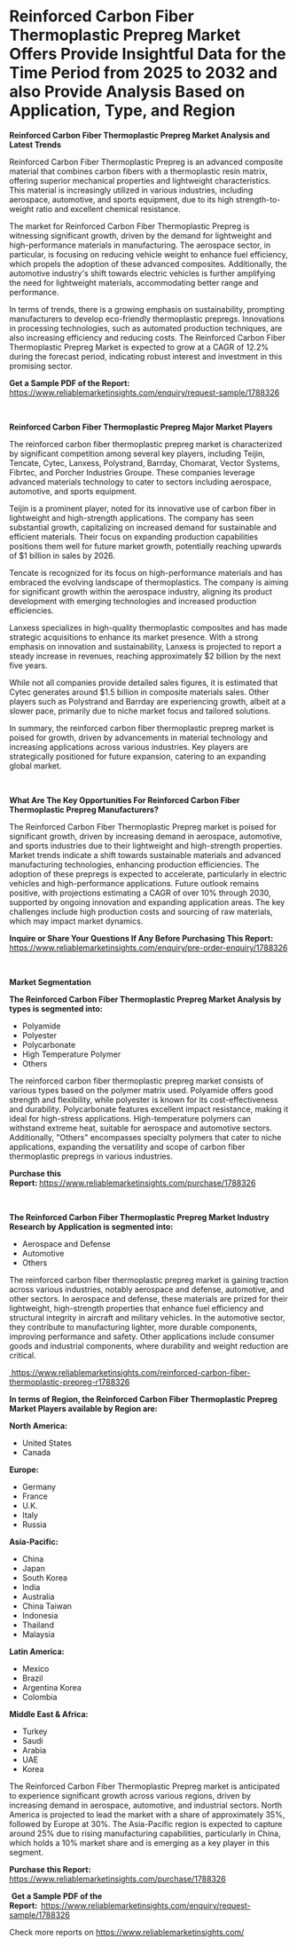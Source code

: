 <p><h1>Reinforced Carbon Fiber Thermoplastic Prepreg Market Offers Provide Insightful Data for the Time Period from 2025 to 2032 and also Provide Analysis Based on Application, Type, and Region</h1></p><p><strong>Reinforced Carbon Fiber Thermoplastic Prepreg Market Analysis and Latest Trends</strong></p>
<p><p>Reinforced Carbon Fiber Thermoplastic Prepreg is an advanced composite material that combines carbon fibers with a thermoplastic resin matrix, offering superior mechanical properties and lightweight characteristics. This material is increasingly utilized in various industries, including aerospace, automotive, and sports equipment, due to its high strength-to-weight ratio and excellent chemical resistance. </p><p>The market for Reinforced Carbon Fiber Thermoplastic Prepreg is witnessing significant growth, driven by the demand for lightweight and high-performance materials in manufacturing. The aerospace sector, in particular, is focusing on reducing vehicle weight to enhance fuel efficiency, which propels the adoption of these advanced composites. Additionally, the automotive industry's shift towards electric vehicles is further amplifying the need for lightweight materials, accommodating better range and performance.</p><p>In terms of trends, there is a growing emphasis on sustainability, prompting manufacturers to develop eco-friendly thermoplastic prepregs. Innovations in processing technologies, such as automated production techniques, are also increasing efficiency and reducing costs. The Reinforced Carbon Fiber Thermoplastic Prepreg Market is expected to grow at a CAGR of 12.2% during the forecast period, indicating robust interest and investment in this promising sector.</p></p>
<p><strong>Get a Sample PDF of the Report:&nbsp;</strong> <a href="https://www.reliablemarketinsights.com/enquiry/request-sample/1788326?utm_campaign=2135&utm_medium=2&utm_source=Github&utm_content=ia&utm_term=02022025&utm_id=reinforced-carbon-fiber-thermoplastic-prepreg">https://www.reliablemarketinsights.com/enquiry/request-sample/1788326</a></p>
<p>&nbsp;</p>
<p><strong>Reinforced Carbon Fiber Thermoplastic Prepreg Major Market Players</strong></p>
<p><p>The reinforced carbon fiber thermoplastic prepreg market is characterized by significant competition among several key players, including Teijin, Tencate, Cytec, Lanxess, Polystrand, Barrday, Chomarat, Vector Systems, Fibrtec, and Porcher Industries Groupe. These companies leverage advanced materials technology to cater to sectors including aerospace, automotive, and sports equipment.</p><p>Teijin is a prominent player, noted for its innovative use of carbon fiber in lightweight and high-strength applications. The company has seen substantial growth, capitalizing on increased demand for sustainable and efficient materials. Their focus on expanding production capabilities positions them well for future market growth, potentially reaching upwards of $1 billion in sales by 2026.</p><p>Tencate is recognized for its focus on high-performance materials and has embraced the evolving landscape of thermoplastics. The company is aiming for significant growth within the aerospace industry, aligning its product development with emerging technologies and increased production efficiencies.</p><p>Lanxess specializes in high-quality thermoplastic composites and has made strategic acquisitions to enhance its market presence. With a strong emphasis on innovation and sustainability, Lanxess is projected to report a steady increase in revenues, reaching approximately $2 billion by the next five years.</p><p>While not all companies provide detailed sales figures, it is estimated that Cytec generates around $1.5 billion in composite materials sales. Other players such as Polystrand and Barrday are experiencing growth, albeit at a slower pace, primarily due to niche market focus and tailored solutions.</p><p>In summary, the reinforced carbon fiber thermoplastic prepreg market is poised for growth, driven by advancements in material technology and increasing applications across various industries. Key players are strategically positioned for future expansion, catering to an expanding global market.</p></p>
<p>&nbsp;</p>
<p><strong>What Are The Key Opportunities For Reinforced Carbon Fiber Thermoplastic Prepreg Manufacturers?</strong></p>
<p><p>The Reinforced Carbon Fiber Thermoplastic Prepreg market is poised for significant growth, driven by increasing demand in aerospace, automotive, and sports industries due to their lightweight and high-strength properties. Market trends indicate a shift towards sustainable materials and advanced manufacturing technologies, enhancing production efficiencies. The adoption of these prepregs is expected to accelerate, particularly in electric vehicles and high-performance applications. Future outlook remains positive, with projections estimating a CAGR of over 10% through 2030, supported by ongoing innovation and expanding application areas. The key challenges include high production costs and sourcing of raw materials, which may impact market dynamics.</p></p>
<p><strong>Inquire or Share Your Questions If Any Before Purchasing This Report:</strong> <a href="https://www.reliablemarketinsights.com/enquiry/pre-order-enquiry/1788326?utm_campaign=2135&utm_medium=2&utm_source=Github&utm_content=ia&utm_term=02022025&utm_id=reinforced-carbon-fiber-thermoplastic-prepreg">https://www.reliablemarketinsights.com/enquiry/pre-order-enquiry/1788326</a></p>
<p>&nbsp;</p>
<p><strong>Market Segmentation</strong></p>
<p><strong>The Reinforced Carbon Fiber Thermoplastic Prepreg Market Analysis by types is segmented into:</strong></p>
<p><ul><li>Polyamide</li><li>Polyester</li><li>Polycarbonate</li><li>High Temperature Polymer</li><li>Others</li></ul></p>
<p><p>The reinforced carbon fiber thermoplastic prepreg market consists of various types based on the polymer matrix used. Polyamide offers good strength and flexibility, while polyester is known for its cost-effectiveness and durability. Polycarbonate features excellent impact resistance, making it ideal for high-stress applications. High-temperature polymers can withstand extreme heat, suitable for aerospace and automotive sectors. Additionally, "Others" encompasses specialty polymers that cater to niche applications, expanding the versatility and scope of carbon fiber thermoplastic prepregs in various industries.</p></p>
<p><strong>Purchase this Report:&nbsp;</strong><a href="https://www.reliablemarketinsights.com/purchase/1788326?utm_campaign=2135&utm_medium=2&utm_source=Github&utm_content=ia&utm_term=02022025&utm_id=reinforced-carbon-fiber-thermoplastic-prepreg">https://www.reliablemarketinsights.com/purchase/1788326</a></p>
<p>&nbsp;</p>
<p><strong>The Reinforced Carbon Fiber Thermoplastic Prepreg Market Industry Research by Application is segmented into:</strong></p>
<p><ul><li>Aerospace and Defense</li><li>Automotive</li><li>Others</li></ul></p>
<p><p>The reinforced carbon fiber thermoplastic prepreg market is gaining traction across various industries, notably aerospace and defense, automotive, and other sectors. In aerospace and defense, these materials are prized for their lightweight, high-strength properties that enhance fuel efficiency and structural integrity in aircraft and military vehicles. In the automotive sector, they contribute to manufacturing lighter, more durable components, improving performance and safety. Other applications include consumer goods and industrial components, where durability and weight reduction are critical.</p></p>
<p><a href="https://www.reliablemarketinsights.com/reinforced-carbon-fiber-thermoplastic-prepreg-r1788326?utm_campaign=2135&utm_medium=2&utm_source=Github&utm_content=ia&utm_term=02022025&utm_id=reinforced-carbon-fiber-thermoplastic-prepreg">&nbsp;https://www.reliablemarketinsights.com/reinforced-carbon-fiber-thermoplastic-prepreg-r1788326</a></p>
<p><strong>In terms of Region, the Reinforced Carbon Fiber Thermoplastic Prepreg Market Players available by Region are:</strong></p>
<p>
    <p> <strong> North America: </strong>
        <ul>
            <li>United States</li>
            <li>Canada</li>
        </ul>
        </p> 
    <p> <strong> Europe: </strong>
        <ul>
            <li>Germany</li>
            <li>France</li>
            <li>U.K.</li>
            <li>Italy</li>
            <li>Russia</li>
        </ul>
        </p> 
    <p> <strong> Asia-Pacific: </strong>
        <ul>
            <li>China</li>
            <li>Japan</li>
            <li>South Korea</li>
            <li>India</li>
            <li>Australia</li>
            <li>China Taiwan</li>
            <li>Indonesia</li>
            <li>Thailand</li>
            <li>Malaysia</li>
        </ul>
        </p> 
    <p> <strong> Latin America: </strong>
        <ul>
            <li>Mexico</li>
            <li>Brazil</li>
            <li>Argentina Korea</li>
            <li>Colombia</li>
        </ul>
        </p> 
    <p> <strong> Middle East & Africa: </strong>
        <ul>
            <li>Turkey</li>
            <li>Saudi</li>
            <li>Arabia</li>
            <li>UAE</li>
            <li>Korea</li>
        </ul>
    </p>
    </p>
<p><p>The Reinforced Carbon Fiber Thermoplastic Prepreg market is anticipated to experience significant growth across various regions, driven by increasing demand in aerospace, automotive, and industrial sectors. North America is projected to lead the market with a share of approximately 35%, followed by Europe at 30%. The Asia-Pacific region is expected to capture around 25% due to rising manufacturing capabilities, particularly in China, which holds a 10% market share and is emerging as a key player in this segment.</p></p>
<p><strong>Purchase this Report: </strong><a href="https://www.reliablemarketinsights.com/purchase/1788326?utm_campaign=2135&utm_medium=2&utm_source=Github&utm_content=ia&utm_term=02022025&utm_id=reinforced-carbon-fiber-thermoplastic-prepreg">https://www.reliablemarketinsights.com/purchase/1788326</a></p>
<p>&nbsp;<strong>Get a Sample PDF of the Report:&nbsp;&nbsp;</strong><a href="https://www.reliablemarketinsights.com/enquiry/request-sample/1788326?utm_campaign=2135&utm_medium=2&utm_source=Github&utm_content=ia&utm_term=02022025&utm_id=reinforced-carbon-fiber-thermoplastic-prepreg">https://www.reliablemarketinsights.com/enquiry/request-sample/1788326</a></p>
<p><strong></strong></p>
<p>Check more reports on <a href="https://www.reliablemarketinsights.com/?utm_campaign=2135&utm_medium=2&utm_source=Github&utm_content=ia&utm_term=02022025&utm_id=reinforced-carbon-fiber-thermoplastic-prepreg">https://www.reliablemarketinsights.com/</a></p>